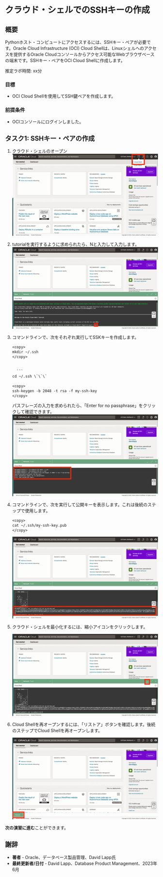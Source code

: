 # クラウド・シェルでのSSHキーの作成

## 概要

Pythonホスト・コンピュートにアクセスするには、SSHキー・ペアが必要です。Oracle Cloud Infrastructure (OCI) Cloud Shellは、Linuxシェルへのアクセスを提供するOracle Cloudコンソールからアクセス可能なWebブラウザベースの端末です。SSHキー・ペアをOCI Cloud Shellに作成します。

推定ラボ時間: xx分

### 目標

*   OCI Cloud Shellを使用してSSH鍵ペアを作成します。

### 前提条件

*   OCIコンソールにログインしました。

## タスク1: SSHキー・ペアの作成

1.  クラウド・シェルのオープン ![Cloud Shellを開く](images/sshkeys-01.png)
    
2.  tutorialを実行するように求められたら、Nと入力して入力します。 ![Cloud Shellを開く](images/sshkeys-02.png)
    
3.  コマンドラインで、次をそれぞれ実行してSSKキーを作成します。
    
        <copy>
        mkdir ~/.ssh
        </copy>
        
    
          ```
        cd ~/.ssh \`\`\`
    
        <copy>
        ssh-keygen -b 2048 -t rsa -f my-ssh-key
        </copy>
        
    
    パスフレーズの入力を求められたら、「Enter for no passphrase」をクリックして確認できます。  
    ![キーの作成](images/sshkeys-03.png)
    
4.  コマンドラインで、次を実行して公開キーを表示します。これは後続のステップで使用します。
    
        <copy>
        cat ~/.ssh/my-ssh-key.pub
        </copy>
        
    
    ![公開キーの表示](images/sshkeys-04.png)
    
5.  クラウド・シェルを最小化するには、縮小アイコンをクリックします。
    
    ![クラウド・シェルの縮小](images/sshkeys-05.png)
    
6.  Cloud Shellを再オープンするには、「リストア」ボタンを確認します。後続のステップでCloud Shellを再オープンします。
    
    ![Cloud Shellのリストア](images/sshkeys-06.png)
    

**次の演習に進む**ことができます。

## 謝辞

*   **著者** - Oracle、データベース製品管理、David Lapp氏
*   **最終更新者/日付** - David Lapp、Database Product Management、2023年6月